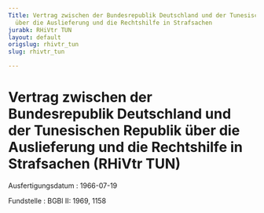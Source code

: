 ```yaml
---
Title: Vertrag zwischen der Bundesrepublik Deutschland und der Tunesischen Republik
  über die Auslieferung und die Rechtshilfe in Strafsachen
jurabk: RHiVtr TUN
layout: default
origslug: rhivtr_tun
slug: rhivtr_tun

---
```


# Vertrag zwischen der Bundesrepublik Deutschland und der Tunesischen Republik über die Auslieferung und die Rechtshilfe in Strafsachen (RHiVtr TUN)

Ausfertigungsdatum
:   1966-07-19

Fundstelle
:   BGBl II: 1969, 1158

